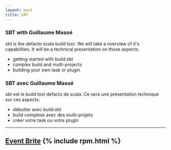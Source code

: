 ```yaml
---
layout: post
title: SBT
---
```


### SBT with Guillaume Massé

sbt is the defacto scala build tool. We will take a overview of it's capabilities. It will be a technical presentation on those aspects.

* getting started with build.sbt
* complex build and multi-projects
* building your own task or plugin

### SBT avec Guillaume Massé

sbt est le build tool defacto de scala. Ce sera une présentation technique sur ces aspects:

* débutter avec build.sbt
* build complexe avec des multi-projets
* créer votre task ou votre plugin

---
<a href="http://scala-montreal.eventbrite.ca/">Event Brite</a>
{% include rpm.html %}
---